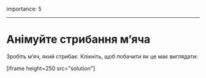 importance: 5

---

# Анімуйте стрибання м’яча

Зробіть м’яч, який стрибає. Клікніть, щоб побачити як це має виглядати:

[iframe height=250 src="solution"]
